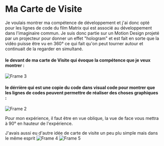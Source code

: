 # Ma Carte de Visite

Je voulais montrer ma compétence de développement et j'ai donc opté pour les lignes de code du film Matrix qui est associé au développement dans l'imaginaire commun.
Je suis donc partie sur un Motion Design projeté par un projecteur pour donner un effet "hologram" et est fait en sorte que la vidéo puisse être vu en 360° ce qui fait qu'on peut tourner autour et continuait de la regarder en simultané.

#### le devant de ma carte de Visite qui évoque la compétence que je veux montrer :

![Frame 3](https://github.com/ChadDCP/AFrame/assets/144129076/34022557-800c-4109-ba7e-773c7e76754c)


#### le dérrière qui est une copie du code dans visual code pour montrer que les lignes de codes peuvent permettre de réaliser des choses graphiques :

![Frame 2](https://github.com/ChadDCP/AFrame/assets/144129076/1b7c4d61-0c25-41da-9d35-3adab1d57728)


Pour mon expérience, il faut être en vue oblique, la vue de face vous mettra à 90° en hauteur de l'expérience.



J'avais aussi eu d'autre idée de carte de visite un peu plu simple mais dans le même esprit
![Frame 4](https://github.com/ChadDCP/AFrame/assets/144129076/62a106c5-90e4-468b-b47d-9c753d0fe1ff)
![Frame 5](https://github.com/ChadDCP/AFrame/assets/144129076/c8df565d-885a-4216-bd08-b4e9fbd0b90e)

